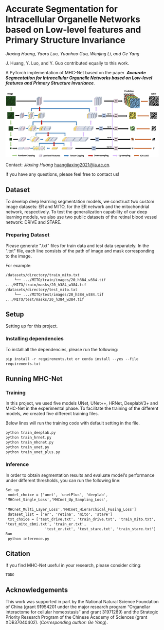 # Accurate Segmentation for Intracellular Organelle Networks based on Low-level features and Primary Structure Invariance

*Jiaxing Huang, Yaoru Luo, Yuanhao Guo, Wenjing Li, and Ge Yang*

J. Huang, Y. Luo, and Y. Guo contributed equally to this work. 

A PyTorch implementation of MHC-Net based on the paper  _**Accurate Segmentation for Intracellular Organelle Networks based on Low-level features and Primary Structure Invariance**_.

![MHC-Net](./images/MHC-Net.png)

Contact: *Jiaxing Huang* huangjiaxing2021@ia.ac.cn.

If you have any questions, please feel free to contact us!

## Dataset

To develop deep learning segmentation models, we construct two custom image datasets: ER and MITO, for the ER network and the mitochondrial network, respectively. To test the generalization capability of our deep learning models, we also use two public datasets of the retinal blood vessel network: DRIVE and STARE.

### Preparing Dataset

Please generate ".txt" files for train data and test data separately. In the ".txt" file, each line consists of the path of image and mask corresponding to the image.

For example:

```
/datasets/directory/train_mito.txt
	└── .../MITO/train/images/20_h384_w384.tif .../MITO/train/masks/20_h384_w384.tif
/datasets/directory/test_mito.txt
	└── .../MITO/test/images/20_h384_w384.tif .../MITO/test/masks/20_h384_w384.tif
```

## Setup

Setting up for this project.

### Installing dependencies

To install all the dependencies, please run the following:

```
pip install -r requirements.txt or conda install --yes --file requirements.txt
```

## Running MHC-Net

### Training

In this project, we used five models UNet, UNet++, HRNet, DeeplabV3+ and MHC-Net in the experimental phase. To facilitate the training of the different models, we created five different training files.

Below lines will run the training code with default setting in the file.

```
python train_deeplab.py
python train_hrnet.py
python train_mhcnet.py
python train_unet.py
python train_unet_plus.py
```

### Inference

In order to obtain segmentation results and evaluate model's performance under different thresholds, you can run the following line: 

```
Set up
 model_choice = ['unet', 'unetPlus', 'deeplab', 'MHCnet_Single_Loss','MHCnet_Up_Sampling_Loss',
                 'MHCnet_Multi_Layer_Loss','MHCnet_Hierarchical_Fusing_Loss']
 dataset_list = ['er', 'retina', 'mito', 'stare']
 txt_choice = ['test_drive.txt', 'train_drive.txt', 'train_mito.txt', 'test_mito_cbmi.txt', 'train_er.txt',
                  'test_er.txt', 'test_stare.txt', 'train_stare.txt']
Run 
 python inference.py
```

## Citation

If you find MHC-Net useful in your research, please consider citing:

```
TODO
```

## Acknowledgements

This work was supported in part by the National Natural Science Foundation of China (grant 91954201 under the major research program “Organellar interactome for cellular homeostasis” and grant 31971289) and the Strategic Priority Research Program of the Chinese Academy of Sciences (grant XDB37040402). (*Corresponding author: Ge Yang*). 
